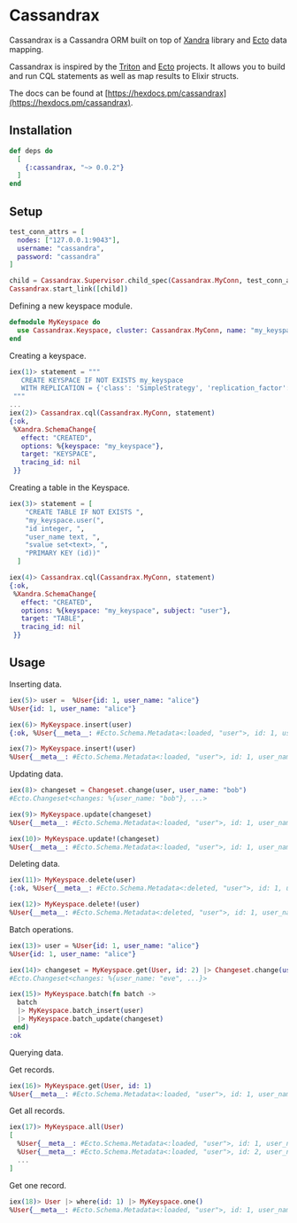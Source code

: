 # Cassandrax

Cassandrax is a Cassandra ORM built on top of [Xandra](https://github.com/lexhide/xandra) library
and [Ecto](https://github.com/elixir-ecto/ecto) data mapping.

Cassandrax is inspired by the [Triton](https://github.com/blitzstudios/triton) and
[Ecto](https://github.com/elixir-ecto/ecto) projects. It allows you to build and run CQL statements
as well as map results to Elixir structs.

The docs can be found at [https://hexdocs.pm/cassandrax](https://hexdocs.pm/cassandrax).

## Installation

```elixir
def deps do
  [
    {:cassandrax, "~> 0.0.2"}
  ]
end
```

## Setup

```elixir
test_conn_attrs = [
  nodes: ["127.0.0.1:9043"],
  username: "cassandra",
  password: "cassandra"
]

child = Cassandrax.Supervisor.child_spec(Cassandrax.MyConn, test_conn_attrs)
Cassandrax.start_link([child])
```

Defining a new keyspace module.

```elixir
defmodule MyKeyspace do
  use Cassandrax.Keyspace, cluster: Cassandrax.MyConn, name: "my_keyspace"
end
```

Creating a keyspace.

```elixir
iex(1)> statement = """
   CREATE KEYSPACE IF NOT EXISTS my_keyspace
   WITH REPLICATION = {'class': 'SimpleStrategy', 'replication_factor': 1}
 """
...
iex(2)> Cassandrax.cql(Cassandrax.MyConn, statement)
{:ok,
 %Xandra.SchemaChange{
   effect: "CREATED",
   options: %{keyspace: "my_keyspace"},
   target: "KEYSPACE",
   tracing_id: nil
 }}
```

Creating a table in the Keyspace.

```elixir
iex(3)> statement = [
    "CREATE TABLE IF NOT EXISTS ",
    "my_keyspace.user(",
    "id integer, ",
    "user_name text, ",
    "svalue set<text>, ",
    "PRIMARY KEY (id))"
  ]

iex(4)> Cassandrax.cql(Cassandrax.MyConn, statement)
{:ok,
 %Xandra.SchemaChange{
   effect: "CREATED",
   options: %{keyspace: "my_keyspace", subject: "user"},
   target: "TABLE",
   tracing_id: nil
 }}
```
## Usage

Inserting data. 

```elixir
iex(5)> user =  %User{id: 1, user_name: "alice"}
%User{id: 1, user_name: "alice"}

iex(6)> MyKeyspace.insert(user) 
{:ok, %User{__meta__: #Ecto.Schema.Metadata<:loaded, "user">, id: 1, user_name: "alice"}}

iex(7)> MyKeyspace.insert!(user)
%User{__meta__: #Ecto.Schema.Metadata<:loaded, "user">, id: 1, user_name: "alice"}
```

Updating data.

```elixir
iex(8)> changeset = Changeset.change(user, user_name: "bob")
#Ecto.Changeset<changes: %{user_name: "bob"}, ...>

iex(9)> MyKeyspace.update(changeset)
%User{__meta__: #Ecto.Schema.Metadata<:loaded, "user">, id: 1, user_name: "bob"}

iex(10)> MyKeyspace.update!(changeset)
%User{__meta__: #Ecto.Schema.Metadata<:loaded, "user">, id: 1, user_name: "bob"}
```

Deleting data. 

```elixir
iex(11)> MyKeyspace.delete(user)
{:ok, %User{__meta__: #Ecto.Schema.Metadata<:deleted, "user">, id: 1, user_name: "bob"}}

iex(12)> MyKeyspace.delete!(user)
%User{__meta__: #Ecto.Schema.Metadata<:deleted, "user">, id: 1, user_name: "bob"}
```

Batch operations.

```elixir
iex(13)> user = %User{id: 1, user_name: "alice"}
%User{id: 1, user_name: "alice"}

iex(14)> changeset = MyKeyspace.get(User, id: 2) |> Changeset.change(user_name: "eve")
#Ecto.Changeset<changes: %{user_name: "eve", ...}>

iex(15)> MyKeyspace.batch(fn batch ->
  batch
  |> MyKeyspace.batch_insert(user)
  |> MyKeyspace.batch_update(changeset)
 end)
:ok
```

Querying data.

Get records.
```elixir
iex(16)> MyKeyspace.get(User, id: 1)
%User{__meta__: #Ecto.Schema.Metadata<:loaded, "user">, id: 1, user_name: "alice"}
```

Get all records.
```elixir
iex(17)> MyKeyspace.all(User)
[
  %User{__meta__: #Ecto.Schema.Metadata<:loaded, "user">, id: 1, user_name: "alice"},
  %User{__meta__: #Ecto.Schema.Metadata<:loaded, "user">, id: 2, user_name: "eve"},
  ...
]
```

Get one record.

```elixir
iex(18)> User |> where(id: 1) |> MyKeyspace.one()
%User{__meta__: #Ecto.Schema.Metadata<:loaded, "user">, id: 1, user_name: "alice"}
```
